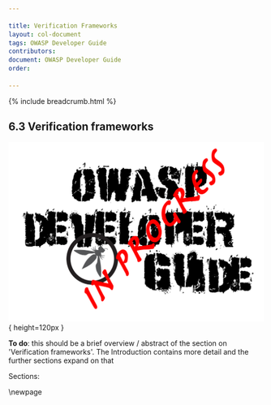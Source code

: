 ```yaml
---

title: Verification Frameworks
layout: col-document
tags: OWASP Developer Guide
contributors:
document: OWASP Developer Guide
order:

---
```


{% include breadcrumb.html %}

## 6.3 Verification frameworks

![Developer Guide](../../assets/images/dg_wip.png){ height=120px }

**To do**: this should be a brief overview / abstract of the section on 'Verification frameworks'.
The Introduction contains more detail and the further sections expand on that

Sections:

\newpage
